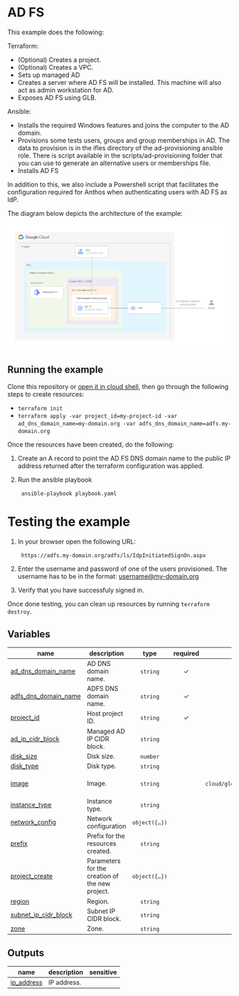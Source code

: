 # AD FS

This example does the following: 

Terraform:

- (Optional) Creates a project.
- (Optional) Creates a VPC.
- Sets up managed AD
- Creates a server where AD FS will be installed. This machine will also act as admin workstation for AD. 
- Exposes AD FS using GLB.

Ansible:

- Installs the required Windows features and joins the computer to the AD domain.
- Provisions some tests users, groups and group memberships in AD. The data to provision is in the ifles directory of the ad-provisioning ansible role. There is script available in the scripts/ad-provisioning folder that you can use to generate an alternative users or memberships file. 
- Installs AD FS

In addition to this, we also include a Powershell script that facilitates the configuration required for Anthos when authenticating users with AD FS as IdP.

The diagram below depicts the architecture of the example:

![Architecture](architecture.png)

## Running the example

Clone this repository or [open it in cloud shell](https://ssh.cloud.google.com/cloudshell/editor?cloudshell_git_repo=https%3A%2F%2Fgithub.com%2Fterraform-google-modules%2Fcloud-foundation-fabric&cloudshell_print=cloud-shell-readme.txt&cloudshell_working_dir=examples%2Fcloud-operations%2Fadfs), then go through the following steps to create resources:

* `terraform init`
* `terraform apply -var project_id=my-project-id -var ad_dns_domain_name=my-domain.org -var adfs_dns_domain_name=adfs.my-domain.org`

Once the resources have been created, do the following:

1. Create an A record to point the AD FS DNS domain name to the public IP address returned after the terraform configuration was applied.
2. Run the ansible playbook

        ansible-playbook playbook.yaml

# Testing the example

1. In your browser open the following URL:

        https://adfs.my-domain.org/adfs/ls/IdpInitiatedSignOn.aspx

2. Enter the username and password of one of the users provisioned. The username has to be in the format: username@my-domain.org
3. Verify that you have successfuly signed in.

Once done testing, you can clean up resources by running `terraform destroy`.
<!-- BEGIN TFDOC -->

## Variables

| name | description | type | required | default |
|---|---|:---:|:---:|:---:|
| [ad_dns_domain_name](variables.tf#L44) | AD DNS domain name. | <code>string</code> | ✓ |  |
| [adfs_dns_domain_name](variables.tf#L49) | ADFS DNS domain name. | <code>string</code> | ✓ |  |
| [project_id](variables.tf#L24) | Host project ID. | <code>string</code> | ✓ |  |
| [ad_ip_cidr_block](variables.tf#L90) | Managed AD IP CIDR block. | <code>string</code> |  | <code>&#34;10.0.0.0&#47;24&#34;</code> |
| [disk_size](variables.tf#L54) | Disk size. | <code>number</code> |  | <code>50</code> |
| [disk_type](variables.tf#L60) | Disk type. | <code>string</code> |  | <code>&#34;pd-ssd&#34;</code> |
| [image](variables.tf#L66) | Image. | <code>string</code> |  | <code>&#34;projects&#47;windows-cloud&#47;global&#47;images&#47;family&#47;windows-2022&#34;</code> |
| [instance_type](variables.tf#L72) | Instance type. | <code>string</code> |  | <code>&#34;n1-standard-2&#34;</code> |
| [network_config](variables.tf#L35) | Network configuration | <code title="object&#40;&#123;&#10;  network &#61; string&#10;  subnet  &#61; string&#10;&#125;&#41;">object&#40;&#123;&#8230;&#125;&#41;</code> |  | <code>null</code> |
| [prefix](variables.tf#L29) | Prefix for the resources created. | <code>string</code> |  | <code>null</code> |
| [project_create](variables.tf#L15) | Parameters for the creation of the new project. | <code title="object&#40;&#123;&#10;  billing_account_id &#61; string&#10;  parent             &#61; string&#10;&#125;&#41;">object&#40;&#123;&#8230;&#125;&#41;</code> |  | <code>null</code> |
| [region](variables.tf#L78) | Region. | <code>string</code> |  | <code>&#34;europe-west1&#34;</code> |
| [subnet_ip_cidr_block](variables.tf#L96) | Subnet IP CIDR block. | <code>string</code> |  | <code>&#34;10.0.1.0&#47;28&#34;</code> |
| [zone](variables.tf#L84) | Zone. | <code>string</code> |  | <code>&#34;europe-west1-c&#34;</code> |

## Outputs

| name | description | sensitive |
|---|---|:---:|
| [ip_address](outputs.tf#L15) | IP address. |  |

<!-- END TFDOC -->

